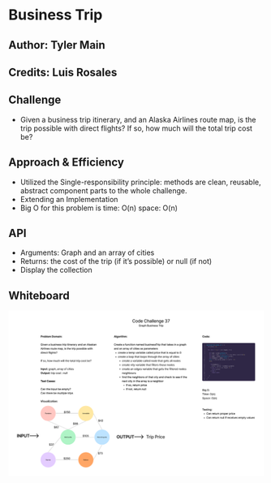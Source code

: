 # Business Trip

## Author: Tyler Main

## Credits: Luis Rosales

## Challenge

- Given a business trip itinerary, and an Alaska Airlines route map, is the trip possible with direct flights? If so, how much will the total trip cost be?

## Approach & Efficiency

- Utilized the Single-responsibility principle: methods are clean, reusable, abstract component parts to the whole challenge.
- Extending an Implementation
- Big O for this problem is time: O(n) space: O(n)

## API

- Arguments: Graph and an array of cities
- Returns: the cost of the trip (if it’s possible) or null (if not)
- Display the collection

## Whiteboard

![whiteboard](../assets/CC37-GraphBusinessTrip.png)

